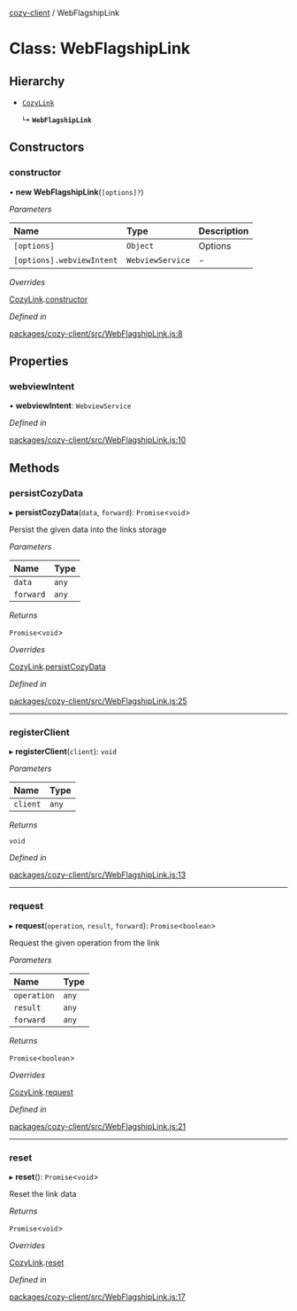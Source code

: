 [cozy-client](../README.md) / WebFlagshipLink

# Class: WebFlagshipLink

## Hierarchy

*   [`CozyLink`](CozyLink.md)

    ↳ **`WebFlagshipLink`**

## Constructors

### constructor

• **new WebFlagshipLink**(`[options]?`)

*Parameters*

| Name | Type | Description |
| :------ | :------ | :------ |
| `[options]` | `Object` | Options |
| `[options].webviewIntent` | `WebviewService` | - |

*Overrides*

[CozyLink](CozyLink.md).[constructor](CozyLink.md#constructor)

*Defined in*

[packages/cozy-client/src/WebFlagshipLink.js:8](https://github.com/cozy/cozy-client/blob/master/packages/cozy-client/src/WebFlagshipLink.js#L8)

## Properties

### webviewIntent

• **webviewIntent**: `WebviewService`

*Defined in*

[packages/cozy-client/src/WebFlagshipLink.js:10](https://github.com/cozy/cozy-client/blob/master/packages/cozy-client/src/WebFlagshipLink.js#L10)

## Methods

### persistCozyData

▸ **persistCozyData**(`data`, `forward`): `Promise`<`void`>

Persist the given data into the links storage

*Parameters*

| Name | Type |
| :------ | :------ |
| `data` | `any` |
| `forward` | `any` |

*Returns*

`Promise`<`void`>

*Overrides*

[CozyLink](CozyLink.md).[persistCozyData](CozyLink.md#persistcozydata)

*Defined in*

[packages/cozy-client/src/WebFlagshipLink.js:25](https://github.com/cozy/cozy-client/blob/master/packages/cozy-client/src/WebFlagshipLink.js#L25)

***

### registerClient

▸ **registerClient**(`client`): `void`

*Parameters*

| Name | Type |
| :------ | :------ |
| `client` | `any` |

*Returns*

`void`

*Defined in*

[packages/cozy-client/src/WebFlagshipLink.js:13](https://github.com/cozy/cozy-client/blob/master/packages/cozy-client/src/WebFlagshipLink.js#L13)

***

### request

▸ **request**(`operation`, `result`, `forward`): `Promise`<`boolean`>

Request the given operation from the link

*Parameters*

| Name | Type |
| :------ | :------ |
| `operation` | `any` |
| `result` | `any` |
| `forward` | `any` |

*Returns*

`Promise`<`boolean`>

*Overrides*

[CozyLink](CozyLink.md).[request](CozyLink.md#request)

*Defined in*

[packages/cozy-client/src/WebFlagshipLink.js:21](https://github.com/cozy/cozy-client/blob/master/packages/cozy-client/src/WebFlagshipLink.js#L21)

***

### reset

▸ **reset**(): `Promise`<`void`>

Reset the link data

*Returns*

`Promise`<`void`>

*Overrides*

[CozyLink](CozyLink.md).[reset](CozyLink.md#reset)

*Defined in*

[packages/cozy-client/src/WebFlagshipLink.js:17](https://github.com/cozy/cozy-client/blob/master/packages/cozy-client/src/WebFlagshipLink.js#L17)
